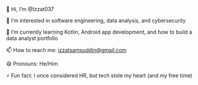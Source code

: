 👋 Hi, I’m @Izzat037

👀 I’m interested in software engineering, data analysis, and cybersecurity

🌱 I’m currently learning Kotlin, Android app development, and how to build a data analyst portfolio

📫 How to reach me: izzatsamsuddin@gmail.com

😄 Pronouns: He/Him

⚡ Fun fact:  I once considered HR, but tech stole my heart (and my free time)
<!---
Izzat037/Izzat037 is a ✨ special ✨ repository because its `README.md` (this file) appears on your GitHub profile.
You can click the Preview link to take a look at your changes.
--->
